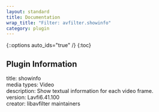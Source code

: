 ```yaml
---
layout: standard
title: Documentation
wrap_title: "Filter: avfilter.showinfo"
category: plugin
---
```

{::options auto_ids="true" /}
{:toc}

## Plugin Information

title: showinfo  
media types:
Video  
description: Show textual information for each video frame.  
version: Lavfi6.41.100  
creator: libavfilter maintainers  
